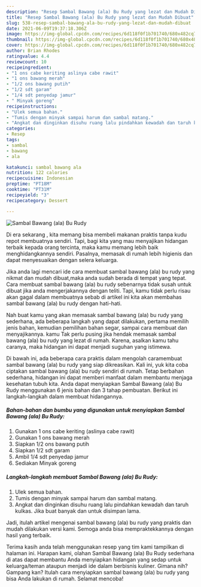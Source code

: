 ```yaml
---
description: "Resep Sambal Bawang (ala) Bu Rudy yang lezat dan Mudah Dibuat"
title: "Resep Sambal Bawang (ala) Bu Rudy yang lezat dan Mudah Dibuat"
slug: 538-resep-sambal-bawang-ala-bu-rudy-yang-lezat-dan-mudah-dibuat
date: 2021-06-09T19:37:18.306Z
image: https://img-global.cpcdn.com/recipes/6d118f0f1b701740/680x482cq70/sambal-bawang-ala-bu-rudy-foto-resep-utama.jpg
thumbnail: https://img-global.cpcdn.com/recipes/6d118f0f1b701740/680x482cq70/sambal-bawang-ala-bu-rudy-foto-resep-utama.jpg
cover: https://img-global.cpcdn.com/recipes/6d118f0f1b701740/680x482cq70/sambal-bawang-ala-bu-rudy-foto-resep-utama.jpg
author: Brian Rhodes
ratingvalue: 4.4
reviewcount: 10
recipeingredient:
- "1 ons cabe keriting aslinya cabe rawit"
- "1 ons bawang merah"
- "1/2 ons bawang putih"
- "1/2 sdt garam"
- "1/4 sdt penyedap jamur"
- " Minyak goreng"
recipeinstructions:
- "Ulek semua bahan."
- "Tumis dengan minyak sampai harum dan sambal matang."
- "Angkat dan dinginkan disuhu ruang lalu pindahkan kewadah dan taruh kulkas. Jika buat banyak dan untuk disimpan lama."
categories:
- Resep
tags:
- sambal
- bawang
- ala

katakunci: sambal bawang ala 
nutrition: 122 calories
recipecuisine: Indonesian
preptime: "PT18M"
cooktime: "PT31M"
recipeyield: "3"
recipecategory: Dessert

---
```



![Sambal Bawang (ala) Bu Rudy](https://img-global.cpcdn.com/recipes/6d118f0f1b701740/680x482cq70/sambal-bawang-ala-bu-rudy-foto-resep-utama.jpg)

Di era  sekarang , kita memang bisa membeli makanan praktis tanpa kudu repot membuatnya sendiri. Tapi, bagi kita yang mau menyajikan hidangan terbaik kepada orang tercinta, maka kamu memang lebih baik menghidangkannya sendiri. Pasalnya, memasak di rumah lebih higienis dan dapat menyesuaikan dengan selera keluarga.

Jika anda lagi mencari ide cara membuat sambal bawang (ala) bu rudy yang nikmat dan mudah dibuat,maka anda sudah berada di tempat yang tepat. Cara membuat sambal bawang (ala) bu rudy  sebenarnya tidak susah untuk dibuat jika anda mengerjakannya dengan teliti. Tapi, kamu tidak perlu risau akan gagal dalam membuatnya 
sebab di artikel ini kita akan membahas sambal bawang (ala) bu rudy dengan hati-hati.  



Nah buat kamu yang akan memasak sambal bawang (ala) bu rudy yang sederhana, ada beberapa langkah yang dapat dilakukan, pertama memilih jenis bahan, kemudian pemilihan bahan segar, sampai cara membuat dan menyajikannya. kamu Tak perlu pusing jika hendak memasak sambal bawang (ala) bu rudy yang lezat di rumah. Karena, asalkan kamu  tahu caranya, maka hidangan ini dapat menjadi suguhan yang istimewa.

Di bawah ini, ada beberapa cara praktis  dalam mengolah caramembuat sambal bawang (ala) bu rudy yang siap dikreasikan. Kali ini, yuk kita coba ciptakan sambal bawang (ala) bu rudy sendiri di rumah. Tetap berbahan sederhana, hidangan ini dapat memberi manfaat dalam membantu menjaga kesehatan tubuh kita. Anda dapat menyiapkan Sambal Bawang (ala) Bu Rudy menggunakan 6 jenis bahan dan 3 tahap pembuatan. Berikut ini langkah-langkah dalam membuat hidangannya.

<!--inarticleads1-->

##### Bahan-bahan dan bumbu yang digunakan untuk menyiapkan Sambal Bawang (ala) Bu Rudy:

1. Gunakan 1 ons cabe keriting (aslinya cabe rawit)
1. Gunakan 1 ons bawang merah
1. Siapkan 1/2 ons bawang putih
1. Siapkan 1/2 sdt garam
1. Ambil 1/4 sdt penyedap jamur
1. Sediakan  Minyak goreng




<!--inarticleads2-->

##### Langkah-langkah membuat Sambal Bawang (ala) Bu Rudy:

1. Ulek semua bahan.
1. Tumis dengan minyak sampai harum dan sambal matang.
1. Angkat dan dinginkan disuhu ruang lalu pindahkan kewadah dan taruh kulkas. Jika buat banyak dan untuk disimpan lama.




Jadi, itulah artikel mengenai  sambal bawang (ala) bu rudy  yang praktis dan mudah dilakukan versi kami. Semoga anda bisa mempraktekkannya dengan hasil yang terbaik. 

Terima kasih anda telah menggunakan resep yang tim kami tampilkan di halaman ini. Harapan kami, olahan  Sambal Bawang (ala) Bu Rudy sederhana di atas dapat membantu Anda menyiapkan hidangan yang sedap untuk keluarga/teman ataupun menjadi ide dalam berbisnis kuliner. Gimana nih? Gampang kan? Itulah cara menyiapkan sambal bawang (ala) bu rudy yang bisa Anda lakukan di rumah. Selamat mencoba!

